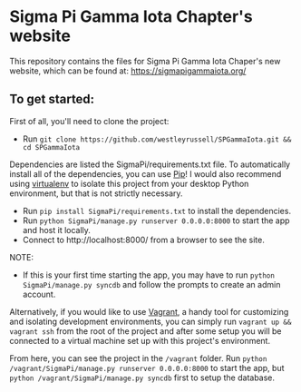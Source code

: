 # Sigma Pi Gamma Iota Chapter's website

This repository contains the files for Sigma Pi Gamma Iota Chaper's new website, which can be found at: https://sigmapigammaiota.org/

## To get started:

First of all, you'll need to clone the project:
* Run `git clone https://github.com/westleyrussell/SPGammaIota.git && cd SPGammaIota`

Dependencies are listed the SigmaPi/requirements.txt file. To automatically install all of the dependencies, you can use [Pip](http://www.pip-installer.org/en/latest/index.html)! I would also recommend using [virtualenv](http://docs.python-guide.org/en/latest/dev/virtualenvs/) to isolate this project from your desktop Python environment, but that is not strictly necessary.

* Run `pip install SigmaPi/requirements.txt` to install the dependencies.
* Run `python SigmaPi/manage.py runserver 0.0.0.0:8000` to start the app and host it locally.
* Connect to http://localhost:8000/ from a browser to see the site.

NOTE:
* If this is your first time starting the app, you may have to run `python SigmaPi/manage.py syncdb` and follow the prompts to create an admin account.

Alternatively, if you would like to use [Vagrant](http://www.vagrantup.com/), a handy tool for customizing and isolating development environments, you can simply run `vagrant up && vagrant ssh` from the root of the project and after some setup you will be connected to a virtual machine set up with this project's environment.

From here, you can see the project in the `/vagrant` folder. Run `python /vagrant/SigmaPi/manage.py runserver 0.0.0.0:8000` to start the app, but `python /vagrant/SigmaPi/manage.py syncdb` first to setup the database.
